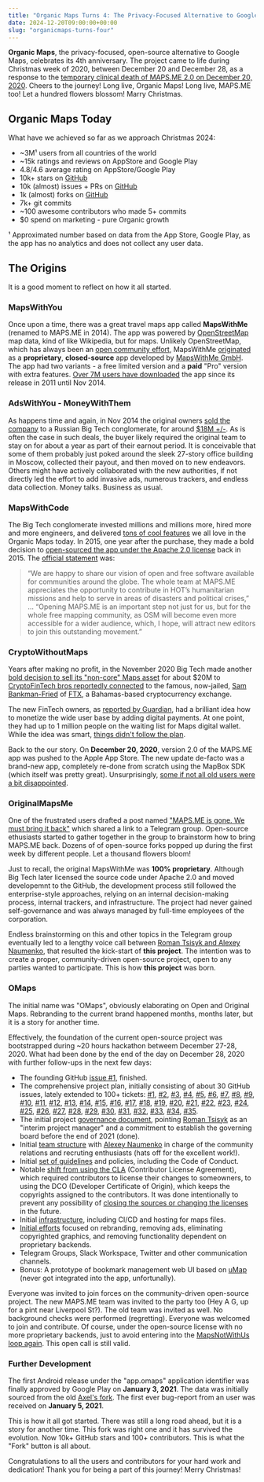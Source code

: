 ```yaml
---
title: "Organic Maps Turns 4: The Privacy-Focused Alternative to Google Maps"
date: 2024-12-20T09:00:00+00:00
slug: "organicmaps-turns-four"
---
```


**Organic Maps**, the privacy-focused, open-source alternative to Google Maps, celebrates its 4th anniversary. The project came to life during Christmas week of 2020, between December 20 and December 28, as a response to the [temporary clinical death of MAPS.ME 2.0 on December 20, 2020](https://telegra.ph/What-happened-to-the-old-MAPSME-12-20). Cheers to the journey! Long live, Organic Maps! Long live, MAPS.ME too! Let a hundred flowers blossom! Marry Christmas.

## Organic Maps Today

What have we achieved so far as we approach Christmas 2024:

- ~3M¹ users from all countries of the world
- ~15k ratings and reviews on AppStore and Google Play
- 4.8/4.6 average rating on AppStore/Google Play
- 10k+ stars on [GitHub](https://github.com/organicmaps/organicmaps)
- 10k (almost) issues + PRs on [GitHub](https://github.com/organicmaps/organicmaps)
- 1k (almost) forks on [GitHub](https://github.com/organicmaps/organicmaps)
- 7k+ git commits
- ~100 awesome contributors who made 5+ commits
- $0 spend on marketing - pure Organic growth

¹ Approximated number based on data from the App Store, Google Play, as the app has no analytics and does not collect any user data.

## The Origins

It is a good moment to reflect on how it all started.

### MapsWithYou

Once upon a time, there was a great travel maps app called **MapsWithMe** (renamed to MAPS.ME in 2014). The app was powered by [OpenStreetMap](https://wiki.openstreetmap.org/wiki/About_OpenStreetMap) map data, kind of like Wikipedia, but for maps. Unlikely OpenStreetMap, which has always been an [open community effort](https://wiki.openstreetmap.org/wiki/About_OpenStreetMap), MapsWithMe [originated](https://wiki.openstreetmap.org/wiki/MAPS.ME/History) as a **proprietary**, **closed-source** app developed by [MapsWithMe GmbH](https://zh.chregister.ch/cr-portal/auszug/auszug.xhtml?uid=CHE-208.496.491). The app had two variants - a free limited version and a **paid** "Pro" version with extra features. [Over 7M users have downloaded](https://vk.company/en/press/releases/9209/) the app since its release in 2011 until Nov 2014.

### AdsWithYou - MoneyWithThem

As happens time and again, in Nov 2014 the original owners [sold the company](https://www-rbc-ru.translate.goog/rbcfreenews/5464b2eacbb20ff538342f8f?_x_tr_sl=ru&_x_tr_tl=en&_x_tr_hl=en-US) to a Russian Big Tech conglomerate, for around [$18M +/-](https://vk.company/en/investors/info/10761/). As is often the case in such deals, the buyer likely required the original team to stay on for about a year as part of their earnout period. It is conceivable that some of them probably just poked around the sleek 27-story office building in Moscow, collected their payout, and then moved on to new endeavors. Others might have actively collaborated with the new authorities, if not directly led the effort to add invasive ads, numerous trackers, and endless data collection. Money talks. Business as usual.

### MapsWithCode

The Big Tech conglomerate invested millions and millions more, hired more and more engineers, and delivered [tons of cool features](https://vk.company/en/press/releases/10100/) we all love in the Organic Maps today. In 2015, one year after the purchase, they made a bold decision to [open-sourced the app under the Apache 2.0 license](https://www.businesswire.com/news/home/20150930005526/en/MAPS.ME-Goes-Open-Source) back in 2015. The [official statement](https://www.businesswire.com/news/home/20150930005526/en/MAPS.ME-Goes-Open-Source) was:

> “We are happy to share our vision of open and free software available for communities around the globe. The whole team at MAPS.ME appreciates the opportunity to contribute in HOT’s humanitarian missions and help to serve in areas of disasters and political crises,” ... “Opening MAPS.ME is an important step not just for us, but for the whole free mapping community, as OSM will become even more accessible for a wider audience, which, I hope, will attract new editors to join this outstanding movement.” 

### CryptoWithoutMaps

Years after making no profit, in the November 2020 Big Tech made another [bold decision to sell its "non-core" Maps asset](https://vk.company/en/investors/info/10761/) for about $20M to [CryptoFinTech bros reportedly connected](https://www.theguardian.com/technology/2023/mar/26/caught-in-the-ftx-storm-how-a-crypto-high-flyer-fell-to-earth) to the famous, now-jailed, [Sam Bankman-Fried](https://www.justice.gov/opa/pr/samuel-bankman-fried-sentenced-25-years-his-orchestration-multiple-fraudulent-schemes) of [FTX](https://en.wikipedia.org/wiki/Bankruptcy_of_FTX), a Bahamas-based cryptocurrency exchange.

The new FinTech owners, as [reported by Guardian](https://www.theguardian.com/technology/2023/mar/26/caught-in-the-ftx-storm-how-a-crypto-high-flyer-fell-to-earth), had a brilliant idea how to monetize the wide user base by adding digital payments. At one point, they had up to 1 million people on the waiting list for Maps digital wallet. While the idea was smart, [things didn't follow the plan](https://www.theguardian.com/technology/2023/mar/26/caught-in-the-ftx-storm-how-a-crypto-high-flyer-fell-to-earth).

Back to the our story. On **December 20, 2020**, version 2.0 of the MAPS.ME app was pushed to the Apple App Store. The new update de-facto was a brand-new app, completely re-done from scratch using the MapBox SDK (which itself was pretty great). Unsurprisingly, [some if not all old users were a bit disappointed](https://www.reddit.com/r/openstreetmap/comments/khsjqx/mapsme_seems_have_reached_its_end/).

### OriginalMapsMe

One of the frustrated users drafted a post named ["MAPS.ME is gone. We must bring it back"](https://telegra.ph/What-happened-to-the-old-MAPSME-12-20) which shared a link to a Telegram group. Open-source ethusiasts started to gather together in the group to brainstorm how to bring MAPS.ME back. Dozens of of open-source forks popped up during the first week by different people. Let a thousand flowers bloom!

Just to recall, the original MapsWithMe was **100% proprietary**. Although Big Tech later licensed the source code under Apache 2.0 and moved developemnt to the GitHub, the development process still followed the enterprise-style approaches, relying on an internal decision-making process, internal trackers, and infrastructure. The project had never gained self-governance and was always managed by full-time employees of the corporation.

Endless brainstorming on this and other topics in the Telegram group eventually led to a lengthy voice call between [Roman Tsisyk and Alexey Naumenko](https://github.com/organicmaps/community/wiki/Members), that resulted the kick-start of **this project**. The intention was to create a proper, community-driven open-source project, open to any parties wanted to participate. This is how **this project** was born.

### OMaps

The initial name was "OMaps", obviously elaborating on Open and Original Maps. Rebranding to the current brand happened months, months later, but it is a story for another time.

Effectively, the foundation of the current open-source project was bootstrapped during ~20 hours hackathon betweem December 27-28, 2020. What had been done by the end of the day on December 28, 2020 with further follow-ups in the next few days:

- The founding GitHub [issue #1](https://github.com/organicmaps/organicmaps/issues/1), finished.
- The comprehensive project plan, initially consisting of about 30 GitHub issues, lately extended to 100+ tickets:
   [#1](https://github.com/organicmaps/organicmaps/issues/1), 
   [#2](https://github.com/organicmaps/organicmaps/issues/2), 
   [#3](https://github.com/organicmaps/organicmaps/issues/3), 
   [#4](https://github.com/organicmaps/organicmaps/issues/4), 
   [#5](https://github.com/organicmaps/organicmaps/issues/5), 
   [#6](https://github.com/organicmaps/organicmaps/issues/6), 
   [#7](https://github.com/organicmaps/organicmaps/issues/7), 
   [#8](https://github.com/organicmaps/organicmaps/issues/8), 
   [#9](https://github.com/organicmaps/organicmaps/issues/9), 
   [#10](https://github.com/organicmaps/organicmaps/issues/10), 
   [#11](https://github.com/organicmaps/organicmaps/issues/11), 
   [#12](https://github.com/organicmaps/organicmaps/issues/12), 
   [#13](https://github.com/organicmaps/organicmaps/issues/13), 
   [#14](https://github.com/organicmaps/organicmaps/issues/14), 
   [#15](https://github.com/organicmaps/organicmaps/issues/15), 
   [#16](https://github.com/organicmaps/organicmaps/issues/16), 
   [#17](https://github.com/organicmaps/organicmaps/issues/17), 
   [#18](https://github.com/organicmaps/organicmaps/issues/18), 
   [#19](https://github.com/organicmaps/organicmaps/issues/19), 
   [#20](https://github.com/organicmaps/organicmaps/issues/20), 
   [#21](https://github.com/organicmaps/organicmaps/issues/21), 
   [#22](https://github.com/organicmaps/organicmaps/issues/22), 
   [#23](https://github.com/organicmaps/organicmaps/issues/23), 
   [#24](https://github.com/organicmaps/organicmaps/issues/24), 
   [#25](https://github.com/organicmaps/organicmaps/issues/25), 
   [#26](https://github.com/organicmaps/organicmaps/issues/26), 
   [#27](https://github.com/organicmaps/organicmaps/issues/27), 
   [#28](https://github.com/organicmaps/organicmaps/issues/28), 
   [#29](https://github.com/organicmaps/organicmaps/issues/29), 
   [#30](https://github.com/organicmaps/organicmaps/issues/30), 
   [#31](https://github.com/organicmaps/organicmaps/issues/31), 
   [#32](https://github.com/organicmaps/organicmaps/issues/32), 
   [#33](https://github.com/organicmaps/organicmaps/issues/33), 
   [#34](https://github.com/organicmaps/organicmaps/issues/34), 
   [#35](https://github.com/organicmaps/organicmaps/issues/35).
- The initial project [governance document](https://github.com/organicmaps/community/wiki/Governance), pointing [Roman Tsisyk](https://github.com/organicmaps/community/wiki/Member:Roman-Tsisyk) as an "interim project manager" and a commitment to establish the governing board before the end of 2021 (done).
- Initial [team structure](https://github.com/organicmaps/community/wiki/Members) with [Alexey Naumenko](https://github.com/ooprizrakoo) in charge of the community relations and recruting enthusiasts (hats off for the excellent work!).
- Initial [set of guidelines](https://github.com/organicmaps/community/wiki/Commit-Messages) and policies, including the Code of Conduct.
- Notable [shift from using the CLA](https://github.com/organicmaps/organicmaps/issues/5) (Contributor License Agreement), which required contributors to license their changes to someowners, to using the DCO (Developer Certificate of Origin), which keeps the copyrights assigned to the contributors. It was done intentionally to prevent any possibility of [closing the sources or changing the licenses](https://github.com/orgs/organicmaps/discussions/9837) in the future.
- Initial [infrastructure](https://github.com/organicmaps/community/wiki/Infrastructure), including CI/CD and hosting for maps files.
- [Initial efforts](https://github.com/organicmaps/organicmaps/commits/master/?since=2020-12-25&until=2021-01-04) focused on rebranding, removing ads, eliminating copyrighted graphics, and removing functionality dependent on proprietary backends.
- Telegram Groups, Slack Workspace, Twitter and other communication channels.
- Bonus: A prototype of bookmark management web UI based on [uMap](https://umap-project.org/) (never got integrated into the app, unfortunally).

Everyone was invited to join forces on the community-driven open-source project.  The new MAPS.ME team was invited to the party too (Hey A G, up for a pint near Liverpool St?). The old team was invited as well. No background checks were performed (regretting). Everyone was welcomed to join and contribute. Of course, under the open-source license with no more proprietary backends, just to avoid entering into the [MapsNotWithUs loop again](https://github.com/orgs/organicmaps/discussions/9837). This open call is still valid.

### Further Development

The first Android release under the "app.omaps" application identifier was finally approved by Google Play on **January 3, 2021**. The data was initially sourced from the old [Axel's fork](https://gitlab.com/axet/omim/-/tree/master/tracking). The first ever bug-report from an user was received on  **January 5, 2021**.

This is how it all got started. There was still a long road ahead, but it is a story for another time. This fork was right one and it has survived the evolution. Now 10k+ GitHub stars and 100+ contributors. This is what the "Fork" button is all about.

Congratulations to all the users and contributors for your hard work and dedication! Thank you for being a part of this journey! Merry Christmas!